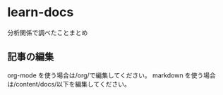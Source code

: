 # learn-docs
分析関係で調べたことまとめ

## 記事の編集
org-mode を使う場合は/org/で編集してください。
markdown を使う場合は/content/docs/以下を編集してください。
